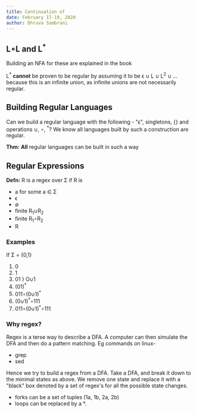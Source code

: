 ```yaml
---
title: Continuation of
date: February 17-19, 2020
author: Dhruva Sambrani
---
```


## L∘L and L<sup>*</sup>

Building an NFA for these are explained in the book

L<sup>*</sup> **cannot** be proven to be regular by assuming it to be ϵ ∪ L ∪ L<sup>2</sup> ∪ ... because this is an infinite union, as infinite unions are not necessarily regular.

## Building Regular Languages
Can we build a regular language with the following -
"ϵ", singletons, {} and operations ∪, ∘, <sup>*</sup>?
We know all languages built by such a construction are regular.

**Thm:** **All** regular languages can be built in such a way


## Regular Expressions
**Defn:** R is a regex over Σ if R is

- a for some a ∈ Σ
- ϵ
- ∅
- finite R<sub>1</sub>∪R<sub>2</sub>
- finite R<sub>1</sub>∘R<sub>2</sub>
- R<sup></sup>

### Examples
If Σ = {0,1}
1. 0
2. 1
3. 01 } O∪1
4. (01)<sup>*</sup>
5. 011∘(0∪1)<sup>*</sup>
6. (0∪1)<sup>*</sup>∘111
7. 011∘(0∪1)<sup>*</sup>∘111

### Why regex?

Regex is a terse way to describe a DFA. A computer can then simulate the DFA and then do a pattern matching.
Eg commands on linux-

- grep
- sed

Hence we try to build a regex from a DFA.
Take a DFA, and break it down to the minimal states as above.
We remove one state and replace it with a "black" box denoted by a set of regex's for all the possible state changes.

- forks can be a set of tuples (1a, 1b, 2a, 2b)
- loops can be replaced by a *.
